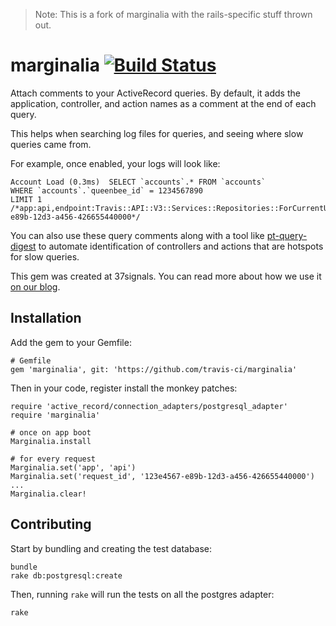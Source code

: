 > Note: This is a fork of marginalia with the rails-specific stuff thrown out.

# marginalia [![Build Status](https://travis-ci.org/travis-ci/marginalia.svg?branch=master)](https://travis-ci.org/travis-ci/marginalia)

Attach comments to your ActiveRecord queries. By default, it adds the application, controller, and action names as a
comment at the end of each query.

This helps when searching log files for queries, and seeing where slow queries came from.

For example, once enabled, your logs will look like:

    Account Load (0.3ms)  SELECT `accounts`.* FROM `accounts`
    WHERE `accounts`.`queenbee_id` = 1234567890
    LIMIT 1
    /*app:api,endpoint:Travis::API::V3::Services::Repositories::ForCurrentUser,request_id:123e4567-e89b-12d3-a456-426655440000*/

You can also use these query comments along with a tool like [pt-query-digest](http://www.percona.com/doc/percona-toolkit/2.1/pt-query-digest.html#query-reviews)
to automate identification of controllers and actions that are hotspots for slow queries.

This gem was created at 37signals. You can read more about how we use it [on
our blog](http://37signals.com/svn/posts/3130-tech-note-mysql-query-comments-in-rails).

## Installation

Add the gem to your Gemfile:

    # Gemfile
    gem 'marginalia', git: 'https://github.com/travis-ci/marginalia'

Then in your code, register install the monkey patches:

    require 'active_record/connection_adapters/postgresql_adapter'
    require 'marginalia'

    # once on app boot
    Marginalia.install

    # for every request
    Marginalia.set('app', 'api')
    Marginalia.set('request_id', '123e4567-e89b-12d3-a456-426655440000')
    ...
    Marginalia.clear!

## Contributing

Start by bundling and creating the test database:

    bundle
    rake db:postgresql:create

Then, running `rake` will run the tests on all the postgres adapter:

    rake
